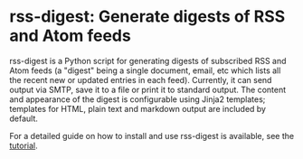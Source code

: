 # rss-digest: Generate digests of RSS and Atom feeds

rss-digest is a Python script for generating digests of subscribed RSS and Atom feeds (a "digest" being a single
document, email, etc which lists all the recent new or updated entries in each feed). Currently, it can send output via
SMTP, save it to a file or print it to standard output. The content and appearance of the digest is configurable using
Jinja2 templates; templates for HTML, plain text and markdown output are included by default.

For a detailed guide on how to install and use rss-digest is available, see the
[tutorial](https://bunburya.github.io/rss-digest). 
